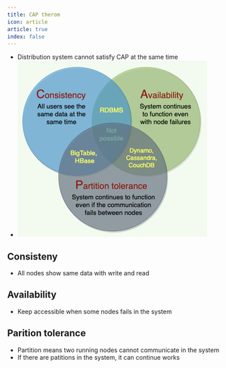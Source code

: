 ```yaml
---
title: CAP therom
icon: article
article: true
index: false
---
```

- Distribution system cannot satisfy CAP at the same time
- ![CAP-theorem](/assets/notes/images/CAP-theorem.png)

## Consisteny

- All nodes show same data with write and read

## Availability

- Keep accessible when some nodes fails in the system

## Parition tolerance

- Partition means two running nodes cannot communicate in the system
- If there are patitions in the system, it can continue works
